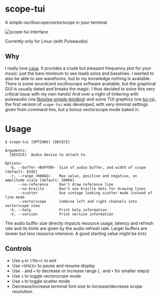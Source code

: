 # scope-tui
A simple oscilloscope/vectorscope in your terminal

![scope-tui interface](https://cdn.alemi.dev/scope-tui.png)

Currently only for Linux (with Pulseaudio)

## Why
I really love [cava](https://github.com/karlstav/cava). It provides a crude but pleasant frequency plot for your music: just the bare minimum to see leads solos and basslines.
I wanted to also be able to see waveforms, but to my knowledge nothing is available. There is some soundcard oscilloscope software available, but the graphical GUI is usually dated and breaks the magic.
I thus decided to solve this very critical issue with my own hands! And over a night of tinkering with pulseaudio (via [libpulse-simple-binding](https://crates.io/crates/libpulse-simple-binding)) and some TUI graphics (via [tui-rs](https://github.com/fdehau/tui-rs)), 
the first version of `scope-tui` was developed, with very minimal settings given from command line, but a bonus vectorscope mode baked in.

# Usage
```
$ scope-tui [OPTIONS] [DEVICE]

Arguments:
  [DEVICE]  Audio device to attach to

Options:
  -b, --buffer <BUFFER>  Size of audio buffer, and width of scope [default: 8192]
  -r, --range <RANGE>    Max value, positive and negative, on amplitude scale [default: 20000]
      --no-reference     Don't draw reference line
      --no-braille       Don't use braille dots for drawing lines
      --scatter          Use vintage looking scatter mode instead of line mode
      --vectorscope      Combine left and right channels into vectorscope view
  -h, --help             Print help information
  -V, --version          Print version information
```

The audio buffer size directly impacts resource usage, latency and refresh rate and its limits are given by the audio refresh rate. Larger buffers are slower but less resource intensive. A good starting value might be `8192`

## Controls
* Use `q` or `CTRL+C` to exit
* Use `<SPACE>` to pause and resume display
* Use `-` and `=` to decrease or increase range (`_` and `+` for smaller steps)
* Use `v` to toggle vectorscope mode
* Use `s` to toggle scatter mode
* Decrease/increase terminal font size to increase/decrease scope resolution.
